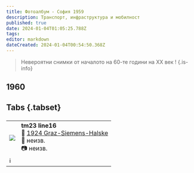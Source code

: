 ```yaml
---
title: Фотоалбум - София 1959
description: Транспорт, инфраструктура и мобилност
published: true
date: 2024-01-04T01:05:25.788Z
tags: 
editor: markdown
dateCreated: 2024-01-04T00:54:50.368Z
---
```


> Невероятни снимки от началото на 60-те години на XX век !
{.is-info}



## 1960
## Tabs {.tabset}
###
<!--следващ пост--> 
<div class="table-responsive"><table style="width:100%"><tr>
<td><img src="https://drive.google.com/uc?id=1WLrE6DkUaSsRwJdMuvUrvSwVHYAQULJT"></td>
<td><b>tm23 line16</b><br> 🚋 <a href="/bg/public-transport/fleet-list/1924-Graz-Siemens-Halske">1924 Graz-Siemens-Halske</a><br>📌 неизв.<br> 📷 неизв. <br></td></tr>
  <td colspan=2 >ℹ️ </td></table></div>

